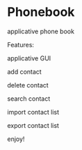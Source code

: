 # Phonebook
 applicative phone book


Features:

applicative GUI

add contact

delete contact

search contact

import contact list

export contact list



enjoy!
